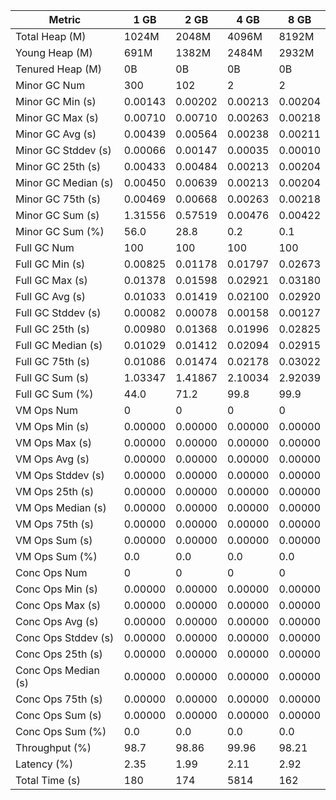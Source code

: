 | Metric | 1 GB | 2 GB | 4 GB | 8 GB |
|------|----|----|----|----|
| Total Heap (M) | 1024M | 2048M | 4096M | 8192M |
| Young Heap (M) | 691M | 1382M | 2484M | 2932M |
| Tenured Heap (M) | 0B | 0B | 0B | 0B |
| Minor GC Num | 300 | 102 | 2 | 2 |
| Minor GC Min (s) | 0.00143 | 0.00202 | 0.00213 | 0.00204 |
| Minor GC Max (s) | 0.00710 | 0.00710 | 0.00263 | 0.00218 |
| Minor GC Avg (s) | 0.00439 | 0.00564 | 0.00238 | 0.00211 |
| Minor GC Stddev (s) | 0.00066 | 0.00147 | 0.00035 | 0.00010 |
| Minor GC 25th (s) | 0.00433 | 0.00484 | 0.00213 | 0.00204 |
| Minor GC Median (s) | 0.00450 | 0.00639 | 0.00213 | 0.00204 |
| Minor GC 75th (s) | 0.00469 | 0.00668 | 0.00263 | 0.00218 |
| Minor GC Sum (s) | 1.31556 | 0.57519 | 0.00476 | 0.00422 |
| Minor GC Sum (%) | 56.0 | 28.8 | 0.2 | 0.1 |
| Full GC Num | 100 | 100 | 100 | 100 |
| Full GC Min (s) | 0.00825 | 0.01178 | 0.01797 | 0.02673 |
| Full GC Max (s) | 0.01378 | 0.01598 | 0.02921 | 0.03180 |
| Full GC Avg (s) | 0.01033 | 0.01419 | 0.02100 | 0.02920 |
| Full GC Stddev (s) | 0.00082 | 0.00078 | 0.00158 | 0.00127 |
| Full GC 25th (s) | 0.00980 | 0.01368 | 0.01996 | 0.02825 |
| Full GC Median (s) | 0.01029 | 0.01412 | 0.02094 | 0.02915 |
| Full GC 75th (s) | 0.01086 | 0.01474 | 0.02178 | 0.03022 |
| Full GC Sum (s) | 1.03347 | 1.41867 | 2.10034 | 2.92039 |
| Full GC Sum (%) | 44.0 | 71.2 | 99.8 | 99.9 |
| VM Ops Num | 0 | 0 | 0 | 0 |
| VM Ops Min (s) | 0.00000 | 0.00000 | 0.00000 | 0.00000 |
| VM Ops Max (s) | 0.00000 | 0.00000 | 0.00000 | 0.00000 |
| VM Ops Avg (s) | 0.00000 | 0.00000 | 0.00000 | 0.00000 |
| VM Ops Stddev (s) | 0.00000 | 0.00000 | 0.00000 | 0.00000 |
| VM Ops 25th (s) | 0.00000 | 0.00000 | 0.00000 | 0.00000 |
| VM Ops Median (s) | 0.00000 | 0.00000 | 0.00000 | 0.00000 |
| VM Ops 75th (s) | 0.00000 | 0.00000 | 0.00000 | 0.00000 |
| VM Ops Sum (s) | 0.00000 | 0.00000 | 0.00000 | 0.00000 |
| VM Ops Sum (%) | 0.0 | 0.0 | 0.0 | 0.0 |
| Conc Ops Num | 0 | 0 | 0 | 0 |
| Conc Ops Min (s) | 0.00000 | 0.00000 | 0.00000 | 0.00000 |
| Conc Ops Max (s) | 0.00000 | 0.00000 | 0.00000 | 0.00000 |
| Conc Ops Avg (s) | 0.00000 | 0.00000 | 0.00000 | 0.00000 |
| Conc Ops Stddev (s) | 0.00000 | 0.00000 | 0.00000 | 0.00000 |
| Conc Ops 25th (s) | 0.00000 | 0.00000 | 0.00000 | 0.00000 |
| Conc Ops Median (s) | 0.00000 | 0.00000 | 0.00000 | 0.00000 |
| Conc Ops 75th (s) | 0.00000 | 0.00000 | 0.00000 | 0.00000 |
| Conc Ops Sum (s) | 0.00000 | 0.00000 | 0.00000 | 0.00000 |
| Conc Ops Sum (%) | 0.0 | 0.0 | 0.0 | 0.0 |
| Throughput (%) | 98.7 | 98.86 | 99.96 | 98.21 |
| Latency (%) | 2.35 | 1.99 | 2.11 | 2.92 |
| Total Time (s) | 180 | 174 | 5814 | 162 |
